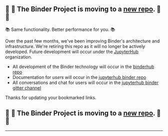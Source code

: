 ## :dash: :dash: **The Binder Project is moving to a [new repo](https://github.com/jupyterhub/binderhub).** :dash: :dash:

:books: Same functionality. Better performance for you. :books:

Over the past few months, we've been improving Binder's architecture and infrastructure. We're retiring this repo as it will no longer be actively developed. Future development will occur under the [JupyterHub](https://github.com/jupyterhub/) organization.

* All development of the Binder technology will occur in the [binderhub repo](https://github.com/jupyterhub/binderhub)
* Documentation for *users* will occur in the [jupyterhub binder repo](https://github.com/jupyterhub/binder) 
* All conversations and chat for users will occur in the [jupyterhub binder gitter channel](https://gitter.im/jupyterhub/binder)

Thanks for updating your bookmarked links.

## :dash: :dash: **The Binder Project is moving to a [new repo](https://github.com/jupyterhub/binderhub).** :dash: :dash:

---
